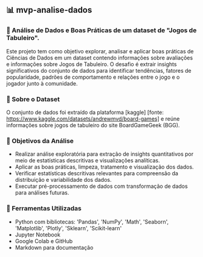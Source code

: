## 📊 mvp-analise-dados

### 🎲 Análise de Dados e Boas Práticas de um dataset de "Jogos de Tabuleiro".

Este projeto tem como objetivo explorar, analisar e aplicar boas práticas de Ciências de Dados em um dataset contendo informações sobre avaliações e informações sobre Jogos de Tabuleiro. 
O desafio é extrair insights significativos do conjunto de dados para identificar tendências, fatores de popularidade, padrões de comportamento e relações entre o jogo e o jogador junto à comunidade.

### 🧩 Sobre o Dataset

O conjunto de dados foi extraído da plataforma [kaggle] [fonte: https://www.kaggle.com/datasets/andrewmvd/board-games] e reúne informações sobre jogos de tabuleiro do site BoardGameGeek (BGG).

### 📌 Objetivos da Análise

- Realizar análise exploratória para extração de insights quantitativos por meio de estatísticas descritivas e visualizações analíticas.
- Aplicar as boas práticas, limpeza, tratamento e visualização dos dados.
- Verificar estatísticas descritivas relevantes para compreensão da distribuição e variabilidade dos dados.
- Executar pré-processamento de dados com transformação de dados para análises futuras.

### 💼 Ferramentas Utilizadas

- Python com bibliotecas: 'Pandas', 'NumPy', 'Math', 'Seaborn', 'Matplotlib', 'Plotly', 'Sklearn', 'Scikit-learn'
- Jupyter Notebook
- Google Colab e GitHub
- Markdown para documentação
